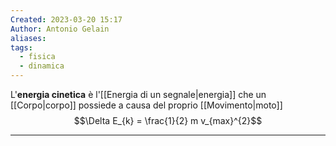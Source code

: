 ```yaml
---
Created: 2023-03-20 15:17
Author: Antonio Gelain
aliases: 
tags:
  - fisica
  - dinamica
---
```


L'**energia cinetica** è l'[[Energia di un segnale|energia]] che un [[Corpo|corpo]] possiede a causa del proprio [[Movimento|moto]]
$$\Delta E_{k} = \frac{1}{2} m v_{max}^{2}$$

---

